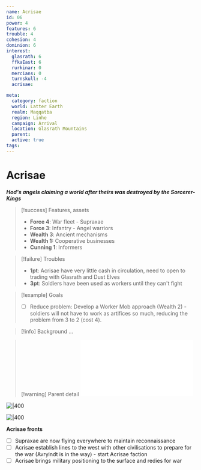 ```yaml
---
name: Acrisae
id: 06
power: 4 
features: 6 
trouble: 4
cohesion: 4
dominion: 6
interest:
  glasrath: 6
  ffkaEast: 6
  rurkinar: 0
  mercians: 0
  turnskull: -4
  acrisae: 

meta:
  category: faction
  world: Latter Earth
  realm: Maqqatba
  region: Linhe
  campaign: Arrival
  location: Glasrath Mountains
  parent: 
  active: true
tags: 
---
```

# Acrisae
***Hod's angels claiming a world after theirs was destroyed by the Sorcerer-Kings***


> [!success] Features, assets
> - **Force 4**: War fleet - Supraxae
> - **Force 3**: Infantry - Angel warriors
> - **Wealth 3**: Ancient mechanisms
> - **Wealth 1:** Cooperative businesses
> - **Cunning 1**: Informers

> [!failure] Troubles
> - **1pt**: Acrisae have very little cash in circulation, need to open to trading with Glasrath and Dust Elves
> - **3pt**: Soldiers have been used as workers until they can't fight

> [!example] Goals
> - [ ] Reduce problem: Develop a Worker Mob approach (Wealth 2) - soldiers will not have to work as artifices so much, reducing the problem from 3 to 2 (cost 4).

> [!info] Background
> ...

> [!warning] Parent detail
> ![Acrisae](../../_published/arrival/context.md#Acrisae)


![|400](https://i.imgur.com/9Cc4Byq.png)

![|400](https://i.imgur.com/UTK3e3W.png)

**Acrisae fronts**
- [ ] Supraxae are now flying everywhere to maintain reconnaissance 
- [ ] Acrisae establish lines to the west with other civilisations to prepare for the war (Avryindt is in the way) - start Acrisae faction
- [ ] Acrisae brings military positioning to the surface and redies for war
